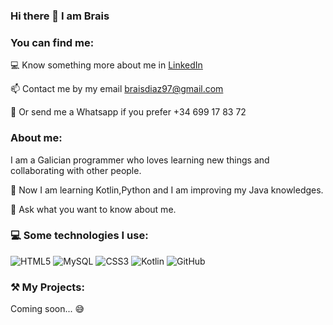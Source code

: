 ### Hi there 👋 I am Brais

<!--
**braisd11/braisd11** is a ✨ _special_ ✨ repository because its `README.md` (this file) appears on your GitHub profile.

Here are some ideas to get you started:

- 🔭 I’m currently working on ...
- 🌱 I’m currently learning ...
- 👯 I’m looking to collaborate on ...
- 🤔 I’m looking for help with ...
- 💬 Ask me about ...
- 📫 How to reach me: ...
- 😄 Pronouns: ...
- ⚡ Fun fact: ...
-->

### You can find me:

💻 Know something more about me in [LinkedIn](www.linkedin.com/in/brais-díaz-rodríguez-2105471b7)

📫 Contact me by my email braisdiaz97@gmail.com

📲 Or send me a Whatsapp if you prefer +34 699 17 83 72


### About me:

I am a Galician programmer who loves learning new things and collaborating with other people.

🌱 Now I am learning Kotlin,Python and I am improving my Java knowledges.

💬 Ask what you want to know about me.




### 💻 Some technologies I use:

![HTML5](https://img.shields.io/badge/HTML5-E34F26?style=for-the-badge&logo=html5&logoColor=white) ![MySQL](https://img.shields.io/badge/MySQL-005C84?style=for-the-badge&logo=mysql&logoColor=white) ![CSS3](https://img.shields.io/badge/CSS3-1572B6?style=for-the-badge&logo=css3&logoColor=white) ![Kotlin](https://img.shields.io/badge/Kotlin-0095D5?&style=for-the-badge&logo=kotlin&logoColor=white) ![GitHub](https://img.shields.io/badge/GitHub-100000?style=for-the-badge&logo=github&logoColor=white)




### ⚒️ My Projects:

Coming soon... 😅

